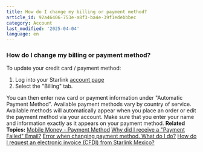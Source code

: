 ```yaml
---
title: How do I change my billing or payment method?
article_id: 92a46406-753e-a8f3-ba4e-39f1edebbbec
category: Account
last_modified: '2025-04-04'
language: en
---
```


### How do I change my billing or payment method?
To update your credit card / payment method:
  1. Log into your Starlink [account page](https://www.starlink.com/support/article/<https:/www.starlink.com/account/home>)
  2. Select the "Billing" tab.


You can then enter new card or payment information under "Automatic Payment Method". 
Available payment methods vary by country of service. Available methods will automatically appear when you place an order or edit the payment method via your account.
Make sure that you enter your name and information exactly as it appears on your payment method. 
**Related Topics:**
[Mobile Money - Payment Method](https://www.starlink.com/support/article/<https:/support.starlink.com/?topic=9b82b08e-3d7a-f94f-c938-9322746f1b76>)
[Why did I receive a "Payment Failed" Email?](https://www.starlink.com/support/article/<https:/support.starlink.com/?topic=aa5697e2-6851-8482-c88f-6123e58f8827>)
[Error when changing payment method. What do I do?](https://www.starlink.com/support/article/<https:/support.starlink.com/?topic=67a3a11e-94f3-3e99-2a62-41c47a6733cf>)
[How do I request an electronic invoice (CFDI) from Starlink Mexico?](https://www.starlink.com/support/article/<https:/support.starlink.com/?topic=ed069ad5-75fb-0256-26ef-9a7b3c287da5>)